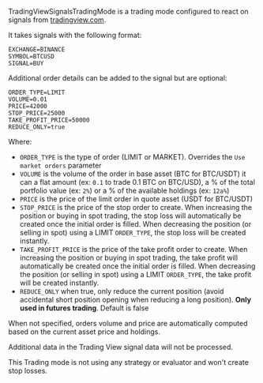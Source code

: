 TradingViewSignalsTradingMode is a trading mode configured to react on signals from [tradingview.com](https://www.tradingview.com/).

It takes signals with the following format:

```
EXCHANGE=BINANCE
SYMBOL=BTCUSD
SIGNAL=BUY
```

Additional order details can be added to the signal but are optional:

```
ORDER_TYPE=LIMIT
VOLUME=0.01
PRICE=42000
STOP_PRICE=25000
TAKE_PROFIT_PRICE=50000
REDUCE_ONLY=true
```

Where:
- `ORDER_TYPE` is the type of order (LIMIT or MARKET). Overrides the `Use market orders` parameter
- `VOLUME` is the volume of the order in base asset (BTC for BTC/USDT) it can a flat amount (ex: `0.1` to trade 0.1 BTC on BTC/USD), a % of the total portfolio value (ex: `2%`) or a % of the available holdings (ex: `12a%`)
- `PRICE` is the price of the limit order in quote asset (USDT for BTC/USDT)
- `STOP_PRICE` is the price of the stop order to create. When increasing the position or buying in spot trading, the stop loss will automatically be created once the initial order is filled. When decreasing the position (or selling in spot) using a LIMIT `ORDER_TYPE`, the stop loss will be created instantly.
- `TAKE_PROFIT_PRICE` is the price of the take profit order to create. When increasing the position or buying in spot trading, the take profit will automatically be created once the initial order is filled. When decreasing the position (or selling in spot) using a LIMIT `ORDER_TYPE`, the take profit will be created instantly.
- `REDUCE_ONLY` when true, only reduce the current position (avoid accidental short position opening when reducing a long position). **Only used in futures trading**. Default is false

When not specified, orders volume and price are automatically computed based on the current 
asset price and holdings.

Additional data in the Trading View signal data will not be processed.

This Trading mode is not using any strategy or evaluator and won't create stop losses.
